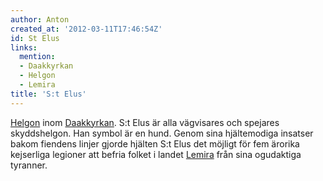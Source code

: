 ```yaml
---
author: Anton
created_at: '2012-03-11T17:46:54Z'
id: St Elus
links:
  mention:
  - Daakkyrkan
  - Helgon
  - Lemira
title: 'S:t Elus'
---
```


[Helgon] inom [Daakkyrkan]. S:t Elus är alla vägvisares och spejares skyddshelgon. Han symbol är en
hund. Genom sina hjältemodiga insatser bakom fiendens linjer gjorde hjälten S:t Elus det möjligt för
fem ärorika kejserliga legioner att befria folket i landet [Lemira] från sina ogudaktiga tyranner.

  [Helgon]: Helgon
  [Daakkyrkan]: Daakkyrkan
  [Lemira]: Lemira
